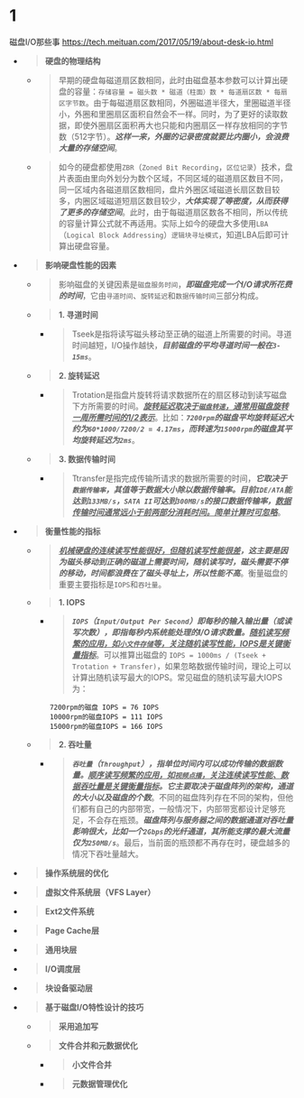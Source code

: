 
# 1

磁盘I/O那些事 https://tech.meituan.com/2017/05/19/about-desk-io.html
- > **硬盘的物理结构**
  * > 早期的硬盘每磁道扇区数相同，此时由磁盘基本参数可以计算出硬盘的容量：`存储容量 = 磁头数 * 磁道（柱面）数 * 每道扇区数 * 每扇区字节数`。由于每磁道扇区数相同，外圈磁道半径大，里圈磁道半径小，外圈和里圈扇区面积自然会不一样。同时，为了更好的读取数据，即使外圈扇区面积再大也只能和内圈扇区一样存放相同的字节数（512字节）。***这样一来，外圈的记录密度就要比内圈小，会浪费大量的存储空间***。
  * > 如今的硬盘都使用`ZBR`（`Zoned Bit Recording`，`区位记录`）技术，盘片表面由里向外划分为数个区域，不同区域的磁道扇区数目不同，同一区域内各磁道扇区数相同，盘片外圈区域磁道长扇区数目较多，内圈区域磁道短扇区数目较少，***大体实现了等密度，从而获得了更多的存储空间***。此时，由于每磁道扇区数各不相同，所以传统的容量计算公式就不再适用。实际上如今的硬盘大多使用`LBA`（`Logical Block Addressing`）`逻辑块寻址模式`，知道LBA后即可计算出硬盘容量。
- > **影响硬盘性能的因素**
  * > 影响磁盘的关键因素是`磁盘服务时间`，***即磁盘完成一个I/O请求所花费的时间***，它由`寻道时间`、`旋转延迟`和`数据传输时间`三部分构成。
  * > **1. 寻道时间**
    + > Tseek是指将读写磁头移动至正确的磁道上所需要的时间。寻道时间越短，I/O操作越快，***目前磁盘的平均寻道时间一般在`3-15ms`***。
  * > **2. 旋转延迟**
    + > Trotation是指盘片旋转将请求数据所在的扇区移动到读写磁盘下方所需要的时间。***<ins>旋转延迟取决于`磁盘转速`，通常用磁盘旋转一周所需时间的1/2表示</ins>***。比如：***`7200rpm`的磁盘平均旋转延迟大约为`60*1000/7200/2 = 4.17ms`，而转速为`15000rpm`的磁盘其平均旋转延迟为`2ms`***。
  * > **3. 数据传输时间**
    + > Ttransfer是指完成传输所请求的数据所需要的时间，***它取决于`数据传输率`，其值等于数据大小除以数据传输率。目前`IDE/ATA`能达到`133MB/s`，`SATA II`可达到`300MB/s`的接口数据传输率，<ins>数据传输时间通常远小于前两部分消耗时间。简单计算时可忽略<ins>***。
- > **衡量性能的指标**
  * > ***<ins>机械硬盘的连续读写性能很好，但随机读写性能很差</ins>，这主要是因为磁头移动到正确的磁道上需要时间，随机读写时，磁头需要不停的移动，时间都浪费在了磁头寻址上，所以性能不高***。衡量磁盘的重要主要指标是`IOPS`和`吞吐量`。
  * > **1. IOPS**
    + > ***`IOPS`（`Input/Output Per Second`）即每秒的输入输出量（或读写次数），即指每秒内系统能处理的I/O请求数量。<ins>随机读写频繁的应用，如`小文件存储`等，关注随机读写性能，IOPS是关键衡量指标</ins>***。可以推算出磁盘的 `IOPS = 1000ms / (Tseek + Trotation + Transfer)`，如果忽略数据传输时间，理论上可以计算出随机读写最大的IOPS。常见磁盘的随机读写最大IOPS为：
      ```console
      7200rpm的磁盘 IOPS = 76 IOPS
      10000rpm的磁盘IOPS = 111 IOPS
      15000rpm的磁盘IOPS = 166 IOPS
      ```
  * > **2. 吞吐量**
    + > ***`吞吐量`（`Throughput`），指单位时间内可以成功传输的数据数量。<ins>顺序读写频繁的应用，如`视频点播`，关注连续读写性能、数据吞吐量是关键衡量指标</ins>。它主要取决于磁盘阵列的架构，通道的大小以及磁盘的个数***。不同的磁盘阵列存在不同的架构，但他们都有自己的内部带宽，一般情况下，内部带宽都设计足够充足，不会存在瓶颈。***磁盘阵列与服务器之间的数据通道对吞吐量影响很大，比如一个`2Gbps`的光纤通道，其所能支撑的最大流量仅为`250MB/s`***。最后，当前面的瓶颈都不再存在时，硬盘越多的情况下吞吐量越大。
- > **操作系统层的优化**
- > **虚拟文件系统层（VFS Layer）**
- > **Ext2文件系统**
- > **Page Cache层**
- > **通用块层**
- > **I/O调度层**
- > **块设备驱动层**
- > **基于磁盘I/O特性设计的技巧**
  * > **采用追加写**
  * > **文件合并和元数据优化**
    + > **小文件合并**
    + > **元数据管理优化**

